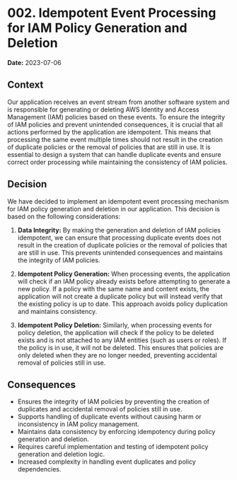 # 002. Idempotent Event Processing for IAM Policy Generation and Deletion

**Date:** 2023-07-06

## Context

Our application receives an event stream from another software system and is responsible for generating or deleting AWS Identity and Access Management (IAM) policies based on these events. To ensure the integrity of IAM policies and prevent unintended consequences, it is crucial that all actions performed by the application are idempotent. This means that processing the same event multiple times should not result in the creation of duplicate policies or the removal of policies that are still in use. It is essential to design a system that can handle duplicate events and ensure correct order processing while maintaining the consistency of IAM policies.

## Decision

We have decided to implement an idempotent event processing mechanism for IAM policy generation and deletion in our application. This decision is based on the following considerations:

1. **Data Integrity:** By making the generation and deletion of IAM policies idempotent, we can ensure that processing duplicate events does not result in the creation of duplicate policies or the removal of policies that are still in use. This prevents unintended consequences and maintains the integrity of IAM policies.

2. **Idempotent Policy Generation:** When processing events, the application will check if an IAM policy already exists before attempting to generate a new policy. If a policy with the same name and content exists, the application will not create a duplicate policy but will instead verify that the existing policy is up to date. This approach avoids policy duplication and maintains consistency.

3. **Idempotent Policy Deletion:** Similarly, when processing events for policy deletion, the application will check if the policy to be deleted exists and is not attached to any IAM entities (such as users or roles). If the policy is in use, it will not be deleted. This ensures that policies are only deleted when they are no longer needed, preventing accidental removal of policies still in use.

## Consequences

- Ensures the integrity of IAM policies by preventing the creation of duplicates and accidental removal of policies still in use.
- Supports handling of duplicate events without causing harm or inconsistency in IAM policy management.
- Maintains data consistency by enforcing idempotency during policy generation and deletion.
- Requires careful implementation and testing of idempotent policy generation and deletion logic.
- Increased complexity in handling event duplicates and policy dependencies.
